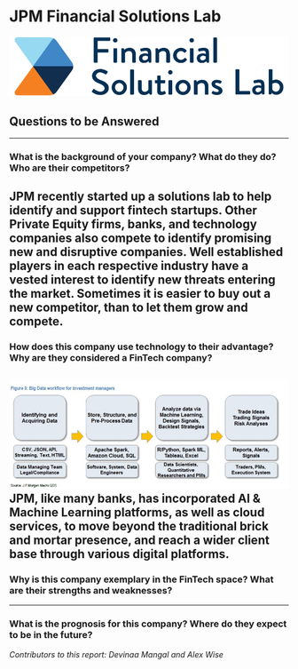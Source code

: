 # JPM Financial Solutions Lab
![](https://github.com/alexgwise/1.4/blob/main/fsl_horizontal_color-1.png)
## Questions to be Answered
-----------
### What is the background of your company? What do they do? Who are their competitors?
JPM recently started up a solutions lab to help identify and support fintech startups. Other Private Equity firms, banks, and technology companies also compete to identify promising new and disruptive companies. Well established players in each respective industry have a vested interest to identify new threats entering the market. Sometimes it is easier to buy out a new competitor, than to let them grow and compete. 
-----------
### How does this company use technology to their advantage? Why are they considered a FinTech company?
![](https://github.com/alexgwise/1.4/blob/main/JPMorgan-big-data.jpg)
JPM, like many banks, has incorporated AI & Machine Learning platforms, as well as cloud services, to move beyond the traditional brick and mortar presence, and reach a wider client base through various digital platforms. 
-----------
### Why is this company exemplary in the FinTech space? What are their strengths and weaknesses?
-----------
### What is the prognosis for this company? Where do they expect to be in the future?

*Contributors to this report: Devinaa Mangal and Alex Wise* 
